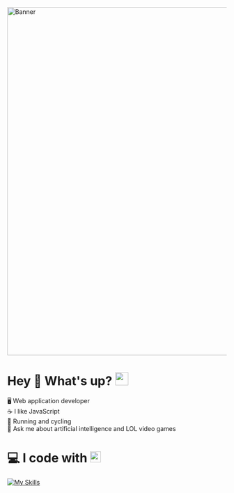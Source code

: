 <img src="https://www.webdesignacademy.co.za/wp-content/uploads/2022/10/javascript-course-gauteng-banner.jpg" alt="Banner" width="800">    

# Hey 👋 What's up? <img src="https://media.giphy.com/media/WUlplcMpOCEmTGBtBW/giphy.gif" width="30">
🖥️ Web application developer<br>☕ I like JavaScript<br>🚴 Running and cycling<br>💬 Ask me about artificial intelligence and LOL video games

# 💻 I code with <img src="https://media2.giphy.com/media/QssGEmpkyEOhBCb7e1/giphy.gif?cid=ecf05e47a0n3gi1bfqntqmob8g9aid1oyj2wr3ds3mg700bl&rid=giphy.gif" width ="25">
[![My Skills](https://skillicons.dev/icons?i=html,css,bootstrap,materialui,javascript,typescript,react,vite,git,github,npm,nodejs,expressjs,mongodb,postgresql,prisma,firebase,docker,netlify,postman,vscode,linux,ubuntu&theme=dark&perline=15)](https://skillicons.dev)
          
<!-- Proudly created with GPRM ( https://gprm.itsvg.in ) -->
